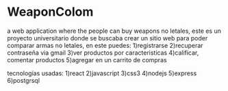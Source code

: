 # WeaponColom
a web application where the people can buy weapons no letales, este es un proyecto universitario donde se buscaba crear un sitio web para poder comparar armas no letales, en este puedes:
1)registrarse
2)recuperar contraseña via gmail
3)ver productos por caracteristicas
4)calificar, comentar productos
5)agregar en un carrito de compras 

tecnologías usadas:
1)react
2)javascript
3)css3
4)nodejs
5)express
6)postgrsql
